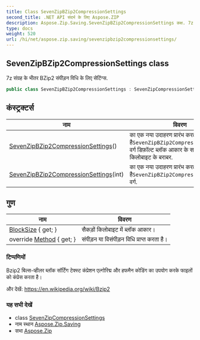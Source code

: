 ```yaml
---
title: Class SevenZipBZip2CompressionSettings
second_title: .NET API संदर्भ के लिए Aspose.ZIP
description: Aspose.Zip.Saving.SevenZipBZip2CompressionSettings कक्ष. 7z संग्रह के भतर BZip2 संपड़न वध के लए सेटंग्स.
type: docs
weight: 520
url: /hi/net/aspose.zip.saving/sevenzipbzip2compressionsettings/
---
```

## SevenZipBZip2CompressionSettings class

7z संग्रह के भीतर BZip2 संपीड़न विधि के लिए सेटिंग्स.

```csharp
public class SevenZipBZip2CompressionSettings : SevenZipCompressionSettings
```

## कंस्ट्रक्टर्स

| नाम | विवरण |
| --- | --- |
| [SevenZipBZip2CompressionSettings](sevenzipbzip2compressionsettings/#constructor)() | का एक नया उदाहरण प्रारंभ करता है`SevenZipBZip2CompressionSettings` वर्ग डिफ़ॉल्ट ब्लॉक आकार के साथ, 9 सौ किलोबाइट के बराबर. |
| [SevenZipBZip2CompressionSettings](sevenzipbzip2compressionsettings/#constructor_1)(int) | का एक नया उदाहरण प्रारंभ करता है`SevenZipBZip2CompressionSettings` वर्ग. |

## गुण

| नाम | विवरण |
| --- | --- |
| [BlockSize](../../aspose.zip.saving/sevenzipbzip2compressionsettings/blocksize/) { get; } | सैकड़ों किलोबाइट में ब्लॉक आकार। |
| override [Method](../../aspose.zip.saving/sevenzipbzip2compressionsettings/method/) { get; } | संपीड़न या विसंपीड़न विधि प्राप्त करता है। |

### टिप्पणियों

Bzip2 बिल्स-व्हीलर ब्लॉक सॉर्टिंग टेक्स्ट कंप्रेशन एल्गोरिद्म और हफमैन कोडिंग का उपयोग करके फाइलों को कंप्रेस करता है।

और देखें: https://en.wikipedia.org/wiki/Bzip2

### यह सभी देखें

* class [SevenZipCompressionSettings](../sevenzipcompressionsettings/)
* नाम स्थान [Aspose.Zip.Saving](../../aspose.zip.saving/)
* सभा [Aspose.Zip](../../)



